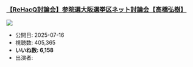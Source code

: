 ### [【ReHacQ討論会】参院選大阪選挙区ネット討論会【高橋弘樹】](https://www.youtube.com/watch?v=PW0NpDQzNOc)
[![](https://img.youtube.com/vi/PW0NpDQzNOc/sddefault.jpg)](https://www.youtube.com/watch?v=PW0NpDQzNOc)
-   公開日: 2025-07-16
-   視聴数: 405,365
-   **いいね数: 6,158**
-   出演者: 
